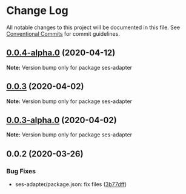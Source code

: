 # Change Log

All notable changes to this project will be documented in this file.
See [Conventional Commits](https://conventionalcommits.org) for commit guidelines.

## [0.0.4-alpha.0](https://github.com/Agoric/agoric-sdk/compare/ses-adapter@0.0.3...ses-adapter@0.0.4-alpha.0) (2020-04-12)

**Note:** Version bump only for package ses-adapter





## [0.0.3](https://github.com/Agoric/agoric-sdk/compare/ses-adapter@0.0.3-alpha.0...ses-adapter@0.0.3) (2020-04-02)

**Note:** Version bump only for package ses-adapter





## [0.0.3-alpha.0](https://github.com/Agoric/agoric-sdk/compare/ses-adapter@0.0.2...ses-adapter@0.0.3-alpha.0) (2020-04-02)

**Note:** Version bump only for package ses-adapter





## 0.0.2 (2020-03-26)


### Bug Fixes

* ses-adapter/package.json: fix files ([3b77dff](https://github.com/Agoric/agoric-sdk/commit/3b77dff8ab8796b0487b9f99338fc202e039c016))

